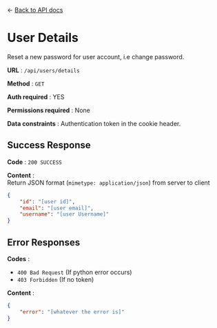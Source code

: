 &#8592; [Back to API docs](/EEG-Workflow-System/server-api)

# User Details

Reset a new password for user account, i.e change password.

**URL** : `/api/users/details`

**Method** : `GET`

**Auth required** : YES

**Permissions required** : None

**Data constraints** :  Authentication token in the cookie header.   


## Success Response

**Code** : `200 SUCCESS`

**Content** :    
Return JSON format (```mimetype: application/json```) from server to client

```json
{
    "id": "[user id]", 
    "email": "[user email]",
    "username": "[user Username]"
}
```

## Error Responses

**Codes** :  
- `400 Bad Request` (If python error occurs)  
- `403 Forbidden` (If no token)

**Content** :  
```json
{
    "error": "[whatever the error is]"
}
```